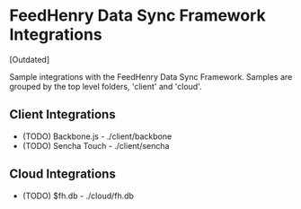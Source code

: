 # FeedHenry Data Sync Framework Integrations

[Outdated] 

Sample integrations with the FeedHenry Data Sync Framework.
Samples are grouped by the top level folders, 'client' and 'cloud'.


## Client Integrations

* (TODO) Backbone.js - ./client/backbone
* (TODO) Sencha Touch - ./client/sencha

## Cloud Integrations

* (TODO) $fh.db - ./cloud/fh.db
